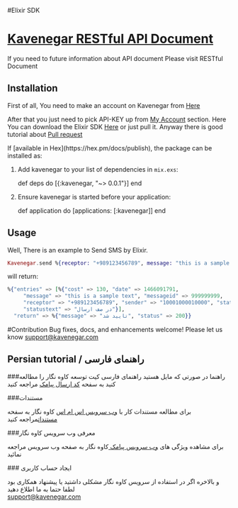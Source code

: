#Elixir SDK
# <a href="http://kavenegar.com/rest.html">Kavenegar RESTful API Document</a>
If you need to future information about API document Please visit RESTful Document

## Installation
<p>
First of all, You need to make an account on Kavenegar from <a href="https://panel.kavenegar.com/Client/Membership/Register">Here</a>
</p>
<p>
After that you just need to pick API-KEY up from <a href="http://panel.kavenegar.com/Client/setting/index">My Account</a> section.
Here You can download the Elixir SDK <a href="https://github.com/KaveNegar/kavenegar-elixir/archive/master.zip">Here</a> or just pull it.
Anyway there is good tutorial about <a href="http://gun.io/blog/how-to-github-fork-branch-and-pull-request/">Pull  request</a>
</p>
If [available in Hex](https://hex.pm/docs/publish), the package can be installed as:

  1. Add kavenegar to your list of dependencies in `mix.exs`:

        def deps do
          [{:kavenegar, "~> 0.0.1"}]
        end

  2. Ensure kavenegar is started before your application:

        def application do
          [applications: [:kavenegar]]
        end




## Usage
Well, There is an example to Send SMS by Elixir.

```elixir
Kavenegar.send %{receptor: "+989123456789", message: "this is a sample text"}
```
will return:
```elixir
%{"entries" => [%{"cost" => 130, "date" => 1466091791,
     "message" => "this is a sample text", "messageid" => 999999999,
     "receptor" => "+989123456789", "sender" => "10001000010000", "status" => 1,
     "statustext" => "در صف ارسال"}],
  "return" => %{"message" => "تایید شد", "status" => 200}}
```


#Contribution
Bug fixes, docs, and enhancements welcome! Please let us know <a href="mailto:support@kavenegar.com?Subject=SDK" target="_top">support@kavenegar.com</a>



## Persian tutorial / راهنمای فارسی
###راهنما
در صورتی که مایل هستید راهنمای فارسی کیت توسعه کاوه نگار را مطالعه کنید به سفحه 
<a href="http://kavenegar.com/sdk.html">کد ارسال پیامک</a>
مراجعه کنید

###مستندات
<p>
برای مطالعه مستندات کار با 
<a href="http://kavenegar.com"  target="_blank">وب سرویس اس ام اس</a>
کاوه نگار به سفحه <a href="http://kavenegar.com/rest.html">مستندات</a>مراجعه کنید
</p>
###معرفی وب سرویس کاوه نگار
<p>
برای مشاهده ویژگی های 
<a href="http://kavenegar.com/%D9%88%D8%A8-%D8%B3%D8%B1%D9%88%DB%8C%D8%B3-%D9%BE%DB%8C%D8%A7%D9%85%DA%A9.html">
وب سرویس پیامک
</a>
کاوه نگار به صفحه  وب سرویس مراجعه نمائید
</p>
### ایجاد حساب کاربری
<p>
و بالاخره اگر در استفاده از سرویس کاوه نگار مشکلی داشتید یا پیشنهاد همکاری  بود لطفا حتما به ما اطلاع دهید
<br>
<a href="mailto:support@kavenegar.com">support@kavenegar.com</a>

</p>
